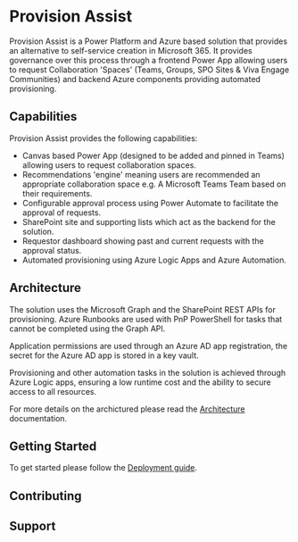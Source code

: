 # Provision Assist
Provision Assist is a Power Platform and Azure based solution that provides an alternative to self-service creation in Microsoft 365. It provides governance over this process through a frontend Power App allowing users to request Collaboration 'Spaces' (Teams, Groups, SPO Sites & Viva Engage Communities) and backend Azure components providing automated provisioning. 

## Capabilities

Provision Assist provides the following capabilities:

- Canvas based Power App (designed to be added and pinned in Teams) allowing users to request collaboration spaces.
- Recommendations 'engine' meaning users are recommended an appropriate collaboration space e.g. A Microsoft Teams Team based on their requirements.
- Configurable approval process using Power Automate to facilitate the approval of requests.
- SharePoint site and supporting lists which act as the backend for the solution.
- Requestor dashboard showing past and current requests with the approval status.
- Automated provisioning using Azure Logic Apps and Azure Automation.
  
## Architecture

The solution uses the Microsoft Graph and the SharePoint REST APIs for provisioning. Azure Runbooks are used with PnP PowerShell for tasks that cannot be completed using the Graph API. 

Application permissions are used through an Azure AD app registration, the secret for the Azure AD app is stored in a key vault.

Provisioning and other automation tasks in the solution is achieved through Azure Logic apps, ensuring a low runtime cost and the ability to secure access to all resources.

For more details on the archictured please read the [Architecture](www.microsoft.com) documentation.


## Getting Started

To get started please follow the [Deployment guide](www.microsoft.com). 

## Contributing

## Support
